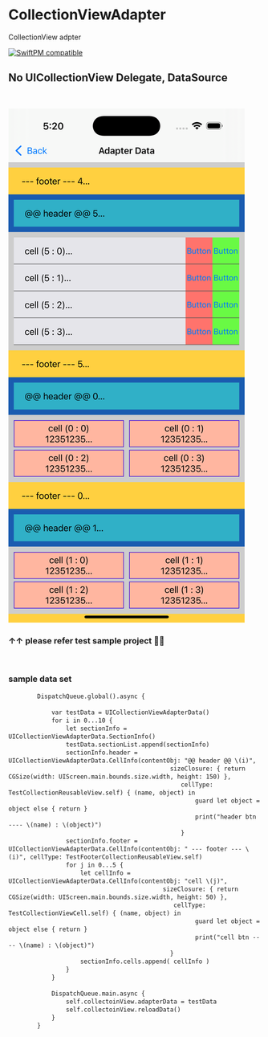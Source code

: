 # CollectionViewAdapter
CollectionView adpter

[![SwiftPM compatible](https://img.shields.io/badge/SwiftPM-compatible-brightgreen.svg)](https://swift.org/package-manager/)

## No UICollectionView Delegate, DataSource

<br>

![SampleTestApp](https://github.com/pkh0225/CollectionViewAdapter/blob/master/ScreenShot.png)
### ↑↑ please refer test sample project 👾👾


<br>

### sample data set
```
        DispatchQueue.global().async {
            
            var testData = UICollectionViewAdapterData()
            for i in 0...10 {
                let sectionInfo = UICollectionViewAdapterData.SectionInfo()
                testData.sectionList.append(sectionInfo)
                sectionInfo.header = UICollectionViewAdapterData.CellInfo(contentObj: "@@ header @@ \(i)",
                                             sizeClosure: { return CGSize(width: UIScreen.main.bounds.size.width, height: 150) },
                                                cellType: TestCollectionReusableView.self) { (name, object) in
                                                    guard let object = object else { return }
                                                    print("header btn ---- \(name) : \(object)")
                                                }
                sectionInfo.footer = UICollectionViewAdapterData.CellInfo(contentObj: " --- footer --- \(i)", cellType: TestFooterCollectionReusableView.self)
                for j in 0...5 {
                    let cellInfo = UICollectionViewAdapterData.CellInfo(contentObj: "cell \(j)",
                                           sizeClosure: { return CGSize(width: UIScreen.main.bounds.size.width, height: 50) },
                                              cellType: TestCollectionViewCell.self) { (name, object) in
                                                    guard let object = object else { return }
                                                    print("cell btn ---- \(name) : \(object)")
                                             }
                    sectionInfo.cells.append( cellInfo )
                }
            }
            
            DispatchQueue.main.async {
                self.collectoinView.adapterData = testData
                self.collectoinView.reloadData()
            }
        }
```
